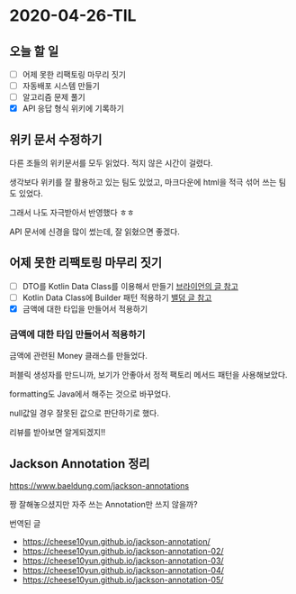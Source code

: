 # 2020-04-26-TIL

## 오늘 할 일

- [ ] 어제 못한 리팩토링 마무리 짓기
- [ ] 자동배포 시스템 만들기
- [ ] 알고리즘 문제 풀기
- [x] API 응답 형식 위키에 기록하기

## 위키 문서 수정하기

다른 조들의 위키문서를 모두 읽었다. 적지 않은 시간이 걸렸다.

생각보다 위키를 잘 활용하고 있는 팀도 있었고, 마크다운에 html을 적극 섞어 쓰는 팀도 있었다.

그래서 나도 자극받아서 반영했다 ㅎㅎ

API 문서에 신경을 많이 썼는데, 잘 읽혔으면 좋겠다.

## 어제 못한 리팩토링 마무리 짓기

- [ ] DTO를 Kotlin Data Class를 이용해서 만들기
  [브라이언의 글 참고](https://tech.wheejuni.com/2018/03/19/hackathon-kotlin/)
- [ ] Kotlin Data Class에 Builder 패턴 적용하기
  [밸덩 글 참고](https://www.baeldung.com/kotlin-builder-pattern)
- [x] 금액에 대한 타입을 만들어서 적용하기

### 금액에 대한 타입 만들어서 적용하기

금액에 관련된 Money 클래스를 만들었다.

퍼블릭 생성자를 만드니까, 보기가 안좋아서 정적 팩토리 메서드 패턴을 사용해보았다.

formatting도 Java에서 해주는 것으로 바꾸었다.

null값일 경우 잘못된 값으로 판단하기로 했다.

리뷰를 받아보면 알게되겠지!!

## Jackson Annotation 정리

https://www.baeldung.com/jackson-annotations

짱 잘해놓으셨지만 자주 쓰는 Annotation만 쓰지 않을까?

번역된 글

- https://cheese10yun.github.io/jackson-annotation/
- https://cheese10yun.github.io/jackson-annotation-02/
- https://cheese10yun.github.io/jackson-annotation-03/
- https://cheese10yun.github.io/jackson-annotation-04/
- https://cheese10yun.github.io/jackson-annotation-05/

